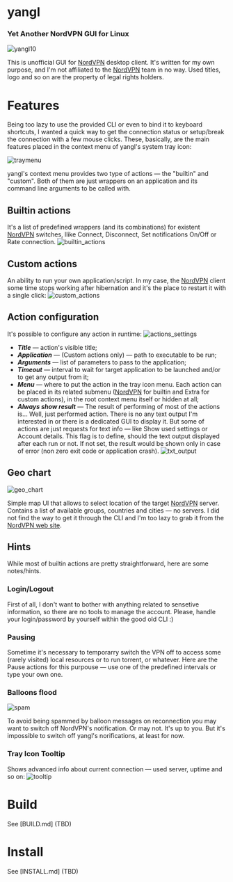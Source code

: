 # yangl
### **Y**et **A**nother **N**ordVPN **G**UI for **L**inux
![yangl10](https://user-images.githubusercontent.com/2843765/83081840-54641e80-a08a-11ea-9b7d-814818a5e518.gif)

This is unofficial GUI for [NordVPN](https://nordvpn.com/) desktop client.
It's written for my own purpose, and I'm not affiliated to the [NordVPN](https://nordvpn.com/) team in no way. Used titles, logo and so on are the property of legal rights holders.

# Features
Being too lazy to use the provided CLI or even to bind it to keyboard shortcuts, I wanted a quick way to get the connection status or setup/break the connection with a few mouse clicks. These, basically, are the main features placed in the context menu of yangl's system tray icon:

![traymenu](https://user-images.githubusercontent.com/2843765/83050387-303a1a80-a055-11ea-9dc2-2bda8afccc13.png)

yangl's context menu provides two type of actions — the "builtin" and "custom". Both of them are just wrappers on an application and its command line arguments to be called with.

## Builtin actions
It's a list of predefined wrappers (and its combinations) for existent [NordVPN](https://nordvpn.com/) switches, llike Connect, Disconnect, Set notifications On/Off or Rate connection.
![builtin_actions](https://user-images.githubusercontent.com/2843765/83073321-ec590c80-a078-11ea-97c6-680487135ca5.png)

## Custom actions
An ability to run your own application/script. 
In my case, the [NordVPN](https://nordvpn.com/) client some time stops working after hibernation and it's the place to restart it with a single click:
![custom_actions](https://user-images.githubusercontent.com/2843765/83073053-73f24b80-a078-11ea-80c8-12de17a1ef2f.png)

## Action configuration
It's possible to configure any action in runtime:
![actions_settings](https://user-images.githubusercontent.com/2843765/83074195-735ab480-a07a-11ea-9a4c-89703bd9965d.gif)

* ***Title*** — action's visible title; 
* ***Application*** — (Custom actions only) — path to executable to be run;
* ***Arguments*** — list of parameters to pass to the application;
* ***Timeout*** — interval to wait for target application to be launched and/or to get any output from it;
* ***Menu*** — where to put the action in the tray icon menu. Each action can be placed in its related submenu ([NordVPN](https://nordvpn.com/) for builtin and Extra for custom actions), in the root context menu itself or hidden at all;
* ***Always show result*** — The result of performing of most of the actions is... Well, just performed action. There is no any text output I'm interested in or there is a dedicated GUI to display it. But some of actions are just requests for text info — like Show used settings or Account details. This flag is to define, should the text output displayed after each run or not. If not set, the result would be shown only in case of error (non zero exit code or application crash).
![txt_output](https://user-images.githubusercontent.com/2843765/83075996-6db29e00-a07d-11ea-967a-d4cf3ca9f4ae.png)

## Geo chart
![geo_chart](https://user-images.githubusercontent.com/2843765/83076757-c9c9f200-a07e-11ea-9483-c6cab633d920.png)

Simple map UI that allows to select location of the target [NordVPN](https://nordvpn.com/) server. Contains a list of available groups, countries and cities — no servers. I did not find the way to get it through the CLI and I'm too lazy to grab it from the [NordVPN web site](https://nordvpn.com/).

## Hints
While most of builtin actions are pretty straightforward, here are some notes/hints.
### Login/Logout
First of all, I don't want to bother with anything related to sensetive information, so there are no tools to manage the account. Please, handle your login/password by yourself within the good old CLI :)

### Pausing
Sometime it's necessary to temporarry switch the VPN off to access some (rarely visited) local resources or to run torrent, or whatever. Here are the Pause actions for this purpouse — use one of the predefined intervals or type your own one.

### Balloons flood

![spam](https://user-images.githubusercontent.com/2843765/83077628-79539400-a080-11ea-831c-bff9ffe9ca50.png)

To avoid being spammed by balloon messages on reconnection you may want to switch off NordVPN's notification. Or may not. It's up to you. But it's impossible to switch off yangl's norifications, at least for now.

### Tray Icon Tooltip
Shows advanced info about current connection — used server, uptime and so on:
![tooltip](https://user-images.githubusercontent.com/2843765/83079687-0ac50500-a085-11ea-82f5-bef3b91043b2.png)

# Build
See [BUILD.md] (TBD)

# Install 
See [INSTALL.md] (TBD)
